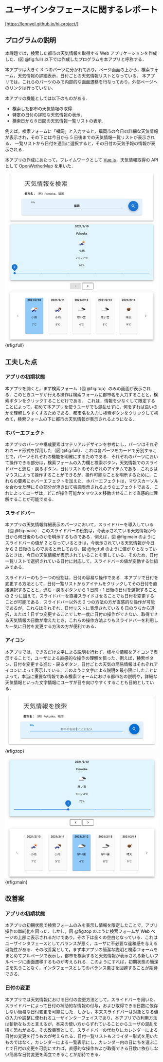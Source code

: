 # ユーザインタフェースに関するレポート

[https://lennyql.github.io/hi-project/]

## プログラムの説明

本課題では，検索した都市の天気情報を取得する Web アプリケーションを作成した．(図 @fig:full)
以下では作成したプログラムを本アプリと呼称する．

本アプリは大きく 3 つのパーツに分かれており，ページ画面の上から，検索フォーム，天気情報の詳細表示，日付ごとの天気情報リストとなっている．
本アプリでは，これらのパーツのみで内部的な画面遷移を行なっており，外部ページへのリンクは行っていない．

本アプリの機能としては以下のものがある．

-   検索した都市の天気情報の取得．
-   特定の日付の詳細な天気情報の表示．
-   検索日から６日間の天気情報一覧リストの表示．

例えば，検索フォームに「福岡」と入力すると，福岡市の今日の詳細な天気情報が表示され，その下には今日から 5 日後までの天気情報一覧リストが表示される．
一覧リストから日付を適当に選択すると，その日付の天気予報の情報が表示される．

本アプリの作成にあたって，フレイムワークとして [Vue.js](https://jp.vuejs.org)，天気情報取得の API として [OpenWetherMap](https://openweathermap.org) を用いた．

![Webページの全体像](report/full1.png 'full'){#fig:full}

## 工夫した点

### アプリの初期状態

本アプリを開くと，まず検索フォーム（図 @fig:top）のみの画面が表示される．このときユーザが行える操作は検索フォームに都市名を入力することと，検索ボタンをクリックすることだけである．
これは，情報を少なくして限定することによって，初めて本アプリを使うユーザでも混乱せずに，何をすれば良いのかを理解しやすくするためである．都市名を入力し検索ボタンをクリックして初めて，検索フォームの下に都市の天気情報が表示されるようになる．

### ホバーエフェクト

本アプリのパーツや構成要素はマテリアルデザインを参考にし，パーツはそれぞれカード形式を採用した（図 @fig:full）．これは各パーツをカードで分別することで，パーツそれぞれの機能を明確にするためである．それぞれのパーツにおいて操作できる部分は，検索フォームの入力欄と検索ボタン，天気情報でのスライドバーと進む・戻るボタン，日付リストのそれぞれのアイテムである．これらはマウスによって操作することができるが，操作可能なことを明示するために，これらの要素にホバーエフェクトを加えた．ホバーエフェクトは，マウスカーソルを合わせた時にその部分が浮き出て強調表示されるようなエフェクトである．これによってユーザは，どこが操作可能かをマウスを移動させることで直感的に理解することが可能である．

### スライドバー

本アプリの天気情報詳細表示のパーツにおいて，スライドバーを導入している（図 @fig:main）．このスライドバーの役割は，今表示されている天気情報が今日から何日後のものかを明示するものである．例えば，図 @fig:main のようにスライドバーの値が 2 となっているときは，今表示されている天気情報が今日から 2 日後のものであると示しており，図 @fig:full のように値が 0 となっているときは，今日の天気情報が表示されていることを表している．そのため，日付一覧リストで選択されている日付に対応して，スライドバーの値が変動する仕組みである．

スライドバーのもう一つの役割は，日付の容易な操作である．本アプリで日付を変更する方法として，日付一覧リストからアイテムをクリックしてその日付を直接選択することと，進む・戻るボタンから 1 日前・1 日後の日付を選択することの 2 つに加えて，スライドバーを直接スライドさせることでも日付を変更することが可能である．スライドバー以外の 2 つの方法の方が直感的な操作が可能であるが，これらはそれぞれ，日付リストに表示されている 6 日のうちから選択，または 1 日ずつ変更することでしか一度に日付の操作ができない．取得できる天気情報の日数が増えたとき，これらの操作方法よりもスライドバーを利用した一気に日付を変更する方法の方が便利である．

### アイコン

本アプリでは，できるだけ文字による説明を行わず，様々な情報をアイコンで表示することで，ユーザによる直感的な操作の理解を狙った．例えば，検索ボタン，日付を変更する進む・戻るボタン，日付ごとの天気の簡易情報はそれぞれアイコンによって表示している．このように文字による説明を最小限にしたことによって，本当に重要な情報である検索フォームにおける都市名の説明や，詳細な天気情報といった文字情報にユーザが目を向けやすくすることも目的としている．

![天気情報の検索フォーム](report/top1.png 'top'){#fig:top}

![日付リストとスライドバー](report/main2.png 'main'){#fig:main}

## 改善案

### アプリの初期状態

本アプリの初期状態で検索フォームのみを表示し情報を限定したことで，アプリ操作の単純化を図った．しかし，図 @fig:top のように検索フォームが Web ページの上部に表示されるだけであり，その下は全くの空白となっている．これはユーザインタフェースとしてバランスが悪く，ユーザに不必要な違和感を与える可能性がある．その改善案として，まず本アプリの簡潔な説明と検索フォームをまとめてフルページで表示し，都市を検索すると天気情報が表示される新しいフルページに画面遷移するものが考えられる．このようにすれば，初期状態の簡潔さを失うことなく，インタフェースとしてのバランス悪さを回避することが期待できる．

### 日付の変更

本アプリでは天気情報における日付の変更方法として，スライドバーを用いた．スライドバーによって日付の補助的な情報の付与，および取得できる日数に依存しない簡易な日付変更を可能にした．しかし，本来スライドバーは対象となる値の入力や調整に使われるユーザインターフェイスであり，本アプリでの利用方法は斬新なものと言えるが，本来の使い方からずれていることからユーザの混乱を招く恐れがある．その改善案として，スライドバーの代わりにカレンダーによる日付の変更を行うものが考えられる．日付一覧リストもスライダー形式を用いたものではなく，カレンダーによる一覧表示にし，カレンダー内の日にちを選ぶことで日付の変更を可能にすれば，直感的な操作および取得できる日数に依存しない簡易な日付変更を両立できることが期待できる．
